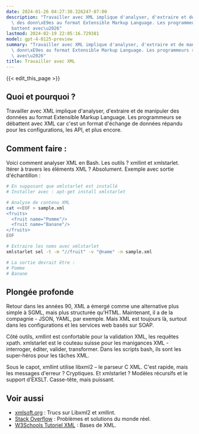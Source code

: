 ```yaml
---
date: 2024-01-26 04:27:30.326247-07:00
description: "Travailler avec XML implique d'analyser, d'extraire et de manipuler\
  \ des donn\xE9es au format Extensible Markup Language. Les programmeurs se d\xE9\
  battent avec\u2026"
lastmod: 2024-02-19 22:05:16.729381
model: gpt-4-0125-preview
summary: "Travailler avec XML implique d'analyser, d'extraire et de manipuler des\
  \ donn\xE9es au format Extensible Markup Language. Les programmeurs se d\xE9battent\
  \ avec\u2026"
title: Travailler avec XML
---
```


{{< edit_this_page >}}

## Quoi et pourquoi ?
Travailler avec XML implique d'analyser, d'extraire et de manipuler des données au format Extensible Markup Language. Les programmeurs se débattent avec XML car c'est un format d'échange de données répandu pour les configurations, les API, et plus encore.

## Comment faire :
Voici comment analyser XML en Bash. Les outils ? xmllint et xmlstarlet. Itérer à travers les éléments XML ? Absolument. Exemple avec sortie d'échantillon :

```bash
# En supposant que xmlstarlet est installé
# Installer avec : apt-get install xmlstarlet

# Analyse de contenu XML
cat <<EOF > sample.xml
<fruits>
  <fruit name="Pomme"/>
  <fruit name="Banane"/>
</fruits>
EOF

# Extraire les noms avec xmlstarlet
xmlstarlet sel -t -m "//fruit" -v "@name" -n sample.xml

# La sortie devrait être :
# Pomme
# Banane
```

## Plongée profonde
Retour dans les années 90, XML a émergé comme une alternative plus simple à SGML, mais plus structurée qu'HTML. Maintenant, il a de la compagnie - JSON, YAML, par exemple. Mais XML est toujours là, surtout dans les configurations et les services web basés sur SOAP.

Côté outils, xmllint est confortable pour la validation XML, les requêtes xpath. xmlstarlet est le couteau suisse pour les manigances XML - interroger, éditer, valider, transformer. Dans les scripts bash, ils sont les super-héros pour les tâches XML.

Sous le capot, xmllint utilise libxml2 – le parseur C XML. C'est rapide, mais les messages d'erreur ? Cryptiques. Et xmlstarlet ? Modèles récursifs et le support d’EXSLT. Casse-tête, mais puissant.

## Voir aussi
- [xmlsoft.org](http://xmlsoft.org/) : Trucs sur Libxml2 et xmllint.
- [Stack Overflow](https://stackoverflow.com/questions/tagged/xml+bash) : Problèmes et solutions du monde réel.
- [W3Schools Tutoriel XML](https://www.w3schools.com/xml/) : Bases de XML.
